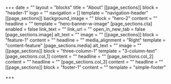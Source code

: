 +++
date = ""
layout = "blocks"
title = "About"
[[page_sections]]
block = "header-1"
logo = ""
navigation = []
template = "navigation-header"
[[page_sections]]
background_image = ""
block = "hero-2"
content = ""
headline = ""
template = "hero-banner-w-image"
[page_sections.cta]
enabled = false
link_text = ""
link_url = ""
open_in_new_tab = false
[page_sections.image]
alt_text = ""
image = ""
[[page_sections]]
block = "feature-1"
content = ""
headline = ""
media_alignment = "Right"
template = "content-feature"
[page_sections.media]
alt_text = ""
image = ""
[[page_sections]]
block = "three-column-1"
template = "3-column-text"
[page_sections.col_1]
content = ""
headline = ""
[page_sections.col_2]
content = ""
headline = ""
[page_sections.col_3]
content = ""
headline = ""
[[page_sections]]
block = "footer-1"
content = ""
template = "simple-footer"

+++
